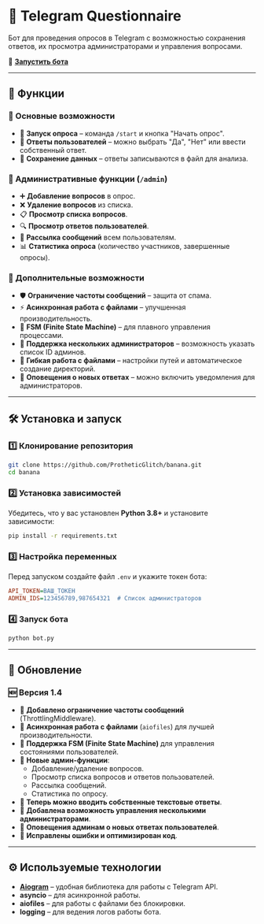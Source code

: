 # 🤖 Telegram Questionnaire

Бот для проведения опросов в Telegram с возможностью сохранения ответов, их просмотра администраторами и управления вопросами.  

🔗 **[Запустить бота](https://t.me/smngr_bot)**  

---

## 🚀 Функции  

### 🔹 Основные возможности  
- 📌 **Запуск опроса** – команда `/start` и кнопка "Начать опрос".  
- 📝 **Ответы пользователей** – можно выбрать "Да", "Нет" или ввести собственный ответ.  
- 💾 **Сохранение данных** – ответы записываются в файл для анализа.  

### 🔹 Административные функции (`/admin`)  
- ➕ **Добавление вопросов** в опрос.  
- ❌ **Удаление вопросов** из списка.  
- 📋 **Просмотр списка вопросов**.  
- 🔍 **Просмотр ответов пользователей**.  
- 📢 **Рассылка сообщений** всем пользователям.  
- 📊 **Статистика опроса** (количество участников, завершенные опросы).  

### 🔹 Дополнительные возможности  
- 🛡 **Ограничение частоты сообщений** – защита от спама.  
- ⚡ **Асинхронная работа с файлами** – улучшенная производительность.  
- 🔄 **FSM (Finite State Machine)** – для плавного управления процессами.  
- 🔑 **Поддержка нескольких администраторов** – возможность указать список ID админов.  
- 📂 **Гибкая работа с файлами** – настройки путей и автоматическое создание директорий.  
- 🔔 **Оповещения о новых ответах** – можно включить уведомления для администраторов.  

---

## 🛠 Установка и запуск  

### 1️⃣ Клонирование репозитория  
```sh
git clone https://github.com/ProtheticGlitch/banana.git
cd banana
```

### 2️⃣ Установка зависимостей  
Убедитесь, что у вас установлен **Python 3.8+** и установите зависимости:  
```sh
pip install -r requirements.txt
```

### 3️⃣ Настройка переменных  
Перед запуском создайте файл `.env` и укажите токен бота:  
```ini
API_TOKEN=ВАШ_ТОКЕН
ADMIN_IDS=123456789,987654321  # Список администраторов
```

### 4️⃣ Запуск бота  
```sh
python bot.py
```

---

## 📜 Обновление  

### 🆕 Версия 1.4  
- 🔹 **Добавлено ограничение частоты сообщений** (ThrottlingMiddleware).  
- 🔹 **Асинхронная работа с файлами** (`aiofiles`) для лучшей производительности.  
- 🔹 **Поддержка FSM (Finite State Machine)** для управления состояниями пользователей.  
- 🔹 **Новые админ-функции**:  
  - Добавление/удаление вопросов.  
  - Просмотр списка вопросов и ответов пользователей.  
  - Рассылка сообщений.  
  - Статистика по опросу.  
- 🔹 **Теперь можно вводить собственные текстовые ответы**.  
- 🔹 **Добавлена возможность управления несколькими администраторами**.  
- 🔹 **Оповещения админам о новых ответах пользователей**.  
- 🔹 **Исправлены ошибки и оптимизирован код**.  

---

## ⚙️ Используемые технологии  
- **[Aiogram](https://docs.aiogram.dev/en/latest/)** – удобная библиотека для работы с Telegram API.  
- **asyncio** – для асинхронной работы.  
- **aiofiles** – для работы с файлами без блокировки.  
- **logging** – для ведения логов работы бота.  
